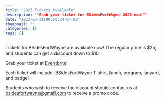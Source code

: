 ```yaml
---
title: "2023 Tickets Available"
description: ""Grab your ticket for BSidesFortWayne 2023 now!""
date: "2023-03-31T09:00:24-04:00"
thumbnail: ""
categories: []
tags: []
---
```

Tickets for BSidesFortWayne are available now! The regular price is $25, and students can get a discount down to $10.

Grab your ticket at [Eventbrite](https://www.eventbrite.com/e/bsidesfortwayne-2023-tickets-559672183567)!

Each ticket will include: BSidesFortWayne T-shirt, lunch, program, lanyard, and badge!

Students who wish to receive the discount should contact us at bsidesfortwayne@gmail.com to receive a promo code.

<!--more-->
